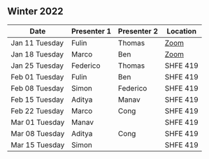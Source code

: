 ## Winter 2022

| Date           | Presenter 1     | Presenter 2 | Location |
|----------------|-----------------|-------------|----------|
| Jan 11 Tuesday | Fulin           | Thomas      | [Zoom](https://uchicago.zoom.us/j/97075613868?pwd=N3d1blZiNU14M0djQWlaSHVmelF5QT09) |
| Jan 18 Tuesday | Marco           | Ben         | [Zoom](https://uchicago.zoom.us/j/97075613868?pwd=N3d1blZiNU14M0djQWlaSHVmelF5QT09) |
| Jan 25 Tuesday | Federico        | Thomas      | SHFE 419 |
| Feb 01 Tuesday | Fulin           | Ben         | SHFE 419 |
| Feb 08 Tuesday | Simon           | Federico    | SHFE 419 |
| Feb 15 Tuesday | Aditya          | Manav       | SHFE 419 |
| Feb 22 Tuesday | Marco           | Cong        | SHFE 419 |
| Mar 01 Tuesday | Manav           |             | SHFE 419 |
| Mar 08 Tuesday | Aditya          | Cong        | SHFE 419 |
| Mar 15 Tuesday | Simon           |             | SHFE 419 |

